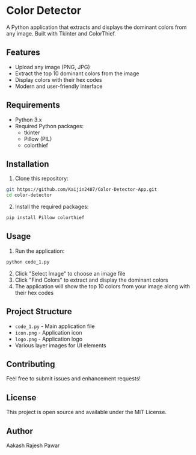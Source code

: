# Color Detector

A Python application that extracts and displays the dominant colors from any image. Built with Tkinter and ColorThief.

## Features

- Upload any image (PNG, JPG)
- Extract the top 10 dominant colors from the image
- Display colors with their hex codes
- Modern and user-friendly interface

## Requirements

- Python 3.x
- Required Python packages:
  - tkinter
  - Pillow (PIL)
  - colorthief

## Installation

1. Clone this repository:
```bash
git https://github.com/Kaijin2487/Color-Detector-App.git
cd color-detector
```

2. Install the required packages:
```bash
pip install Pillow colorthief
```

## Usage

1. Run the application:
```bash
python code_1.py
```

2. Click "Select Image" to choose an image file
3. Click "Find Colors" to extract and display the dominant colors
4. The application will show the top 10 colors from your image along with their hex codes

## Project Structure

- `code_1.py` - Main application file
- `icon.png` - Application icon
- `logo.png` - Application logo
- Various layer images for UI elements

## Contributing

Feel free to submit issues and enhancement requests!

## License

This project is open source and available under the MIT License.

## Author

Aakash Rajesh Pawar

